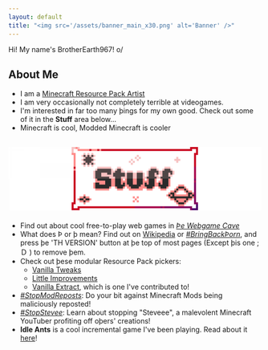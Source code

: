 ```yaml
---
layout: default
title: "<img src='/assets/banner_main_x30.png' alt='Banner' />"
---
```


Hi! My name's BrotherEarth967! o/

## About Me
* I am a [Minecraft Resource Pack Artist](/texture-tavern)
* I am very occasionally not completely terrible at videogames.
* I'm interested in far too many þings for my own good. Check out some of it in the **Stuff** area below...
* Minecraft is cool, Modded Minecraft is cooler

## ![Interesting Stuff](/assets/banner_stuff_center_x30.png)

* Find out about cool free-to-play web games in [*Þe Webgame Cave*](/stuff/webgames)
* What does Þ or þ mean? Find out on [Wikipedia](https://wikipedia.org/wiki/Thorn_(letter)) or [*#BringBackÞorn*](https://reddit.com/r/bringbackthorn), and press þe 'TH VERSION' button at þe top of most pages (Except þis one ;Ｄ ) to remove þem.
* Check out þese modular Resource Pack pickers:
  * [Vanilla Tweaks](https://vanillatweaks.net)
  * [Little Improvements](http://https://littleimprovementscustom.beatso1.repl.co)
  * [Vanilla Extract](https://vanilla-extract.tk), which is one I've contributed to!
* [*#StopModReposts*](https://stopmodreposts.org): Do your bit against Minecraft Mods being maliciously reposted!
* [*#StopStevee*](/stuff/stop-steveee): Learn about stopping "Steveee", a malevolent Minecraft YouTuber profiting off oþers' creations!
* **Idle Ants** is a cool incremental game I've been playing. Read about it [here](/stuff/idle-ants)!
